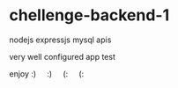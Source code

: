 # chellenge-backend-1

nodejs
expressjs
mysql
apis

very well configured app test

enjoy :)     :)     (:     (:  